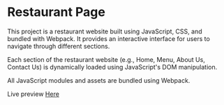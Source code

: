 # Restaurant Page

This project is a restaurant website built using JavaScript, CSS, and bundled with Webpack. It provides an interactive interface for users to navigate through different sections.

Each section of the restaurant website (e.g., Home, Menu, About Us, Contact Us) is dynamically loaded using JavaScript's DOM manipulation.

All JavaScript modules and assets are bundled using Webpack.

Live preview [Here](https://dragonflyvalkyrie.github.io/restaurant-page/)
